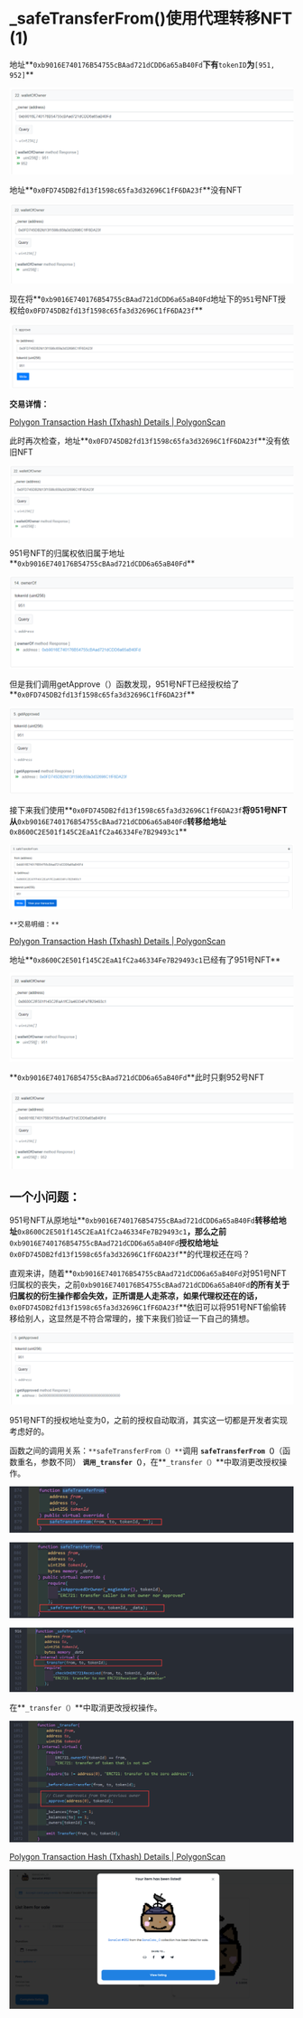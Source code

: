 # _safeTransferFrom()使用代理转移NFT (1)

地址**`0xb9016E740176B54755cBAad721dCDD6a65aB40Fd`**下有**`tokenID`**为**`[951, 952]`**

![Untitled](Untitled%2096.png)

地址**`0x0FD745DB2fd13f1598c65fa3d32696C1fF6DA23f`**没有NFT

![Untitled](Untitled%2097.png)

现在将**`0xb9016E740176B54755cBAad721dCDD6a65aB40Fd`地址下的`951`号NFT授权给`0x0FD745DB2fd13f1598c65fa3d32696C1fF6DA23f`**

![Untitled](Untitled%2098.png)

**交易详情：**

[Polygon Transaction Hash (Txhash) Details | PolygonScan](https://polygonscan.com/tx/0x58873c6278ed0f7448afcc8a4f8225c7912de7c8b8497048fcfd8f3cd70f0cc4)

此时再次检查，地址**`0x0FD745DB2fd13f1598c65fa3d32696C1fF6DA23f`**没有依旧NFT

![Untitled](Untitled%2099.png)

951号NFT的归属权依旧属于地址**`0xb9016E740176B54755cBAad721dCDD6a65aB40Fd`**

![Untitled](Untitled%20100.png)

但是我们调用getApprove（）函数发现，951号NFT已经授权给了**`0x0FD745DB2fd13f1598c65fa3d32696C1fF6DA23f`**

![Untitled](Untitled%20101.png)

接下来我们使用**`0x0FD745DB2fd13f1598c65fa3d32696C1fF6DA23f`**将951号NFT从**`0xb9016E740176B54755cBAad721dCDD6a65aB40Fd`**转移给地址**`0x8600C2E501f145C2EaA1fC2a46334Fe7B29493c1`**

![Untitled](Untitled%20102.png)

`**交易明细：**`

[Polygon Transaction Hash (Txhash) Details | PolygonScan](https://polygonscan.com/tx/0x042fa2f76ba9716255f2c399e3abf881978a15c7b27f925fe2373c4eadce71a5)

地址**`0x8600C2E501f145C2EaA1fC2a46334Fe7B29493c1`已经有了951号NFT**

![Untitled](Untitled%20103.png)

**`0xb9016E740176B54755cBAad721dCDD6a65aB40Fd`**此时只剩952号NFT

![Untitled](Untitled%20104.png)

## 一个小问题：

951号NFT从原地址**`0xb9016E740176B54755cBAad721dCDD6a65aB40Fd`**转移给地址**`0x8600C2E501f145C2EaA1fC2a46334Fe7B29493c1`**，那么之前**`0xb9016E740176B54755cBAad721dCDD6a65aB40Fd`**授权给地址**`0x0FD745DB2fd13f1598c65fa3d32696C1fF6DA23f`**的代理权还在吗？

直观来讲，随着**`0xb9016E740176B54755cBAad721dCDD6a65aB40Fd`对951号NFT归属权的丧失，之前`0xb9016E740176B54755cBAad721dCDD6a65aB40Fd`**的所有关于归属权的衍生操作都会失效，正所谓是人走茶凉，如果代理权还在的话，**`0x0FD745DB2fd13f1598c65fa3d32696C1fF6DA23f`**依旧可以将951号NFT偷偷转移给别人，这显然是不符合常理的，接下来我们验证一下自己的猜想。

![Untitled](Untitled%20105.png)

951号NFT的授权地址变为0，之前的授权自动取消，其实这一切都是开发者实现考虑好的。

函数之间的调用关系：`**safeTransferFrom（）**`调用 **`safeTransferFrom（）`**（函数重名，参数不同） **`调用_transfer（）`**，在**`_transfer（）`**中取消更改授权操作。

![Untitled](Untitled%20106.png)

![Untitled](Untitled%20107.png)

![Untitled](Untitled%20108.png)

在**`_transfer（）`**中取消更改授权操作。

![Untitled](Untitled%20109.png)

[Polygon Transaction Hash (Txhash) Details | PolygonScan](https://polygonscan.com/tx/0x41de905938fc10782b4269dc4ad065be2a1391caa12f8afabd92902b4a2b4835)

![Untitled](Untitled%20110.png)